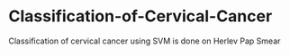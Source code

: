 # Classification-of-Cervical-Cancer
Classification of cervical cancer using SVM is done on Herlev Pap Smear
